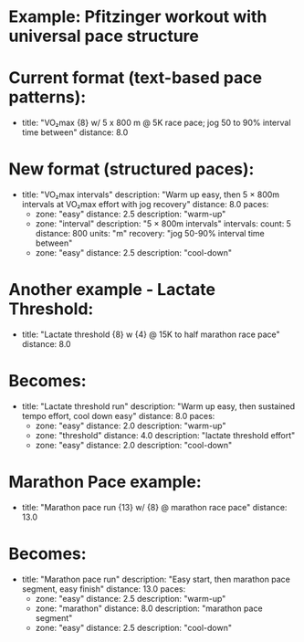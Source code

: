 # Example: Pfitzinger workout with universal pace structure

# Current format (text-based pace patterns):
- title: "VO₂max {8} w/ 5 x 800 m @ 5K race pace; jog 50 to 90% interval time between"
  distance: 8.0

# New format (structured paces):
- title: "VO₂max intervals"
  description: "Warm up easy, then 5 × 800m intervals at VO₂max effort with jog recovery"
  distance: 8.0
  paces:
    - zone: "easy"
      distance: 2.5
      description: "warm-up"
    - zone: "interval"
      description: "5 × 800m intervals"
      intervals:
        count: 5
        distance: 800
        units: "m"
        recovery: "jog 50-90% interval time between"
    - zone: "easy" 
      distance: 2.5
      description: "cool-down"

# Another example - Lactate Threshold:
- title: "Lactate threshold {8} w {4} @ 15K to half marathon race pace"
  distance: 8.0

# Becomes:
- title: "Lactate threshold run"
  description: "Warm up easy, then sustained tempo effort, cool down easy"
  distance: 8.0
  paces:
    - zone: "easy"
      distance: 2.0
      description: "warm-up"
    - zone: "threshold"
      distance: 4.0
      description: "lactate threshold effort"
    - zone: "easy"
      distance: 2.0
      description: "cool-down"

# Marathon Pace example:
- title: "Marathon pace run {13} w/ {8} @ marathon race pace"
  distance: 13.0

# Becomes:
- title: "Marathon pace run"
  description: "Easy start, then marathon pace segment, easy finish"
  distance: 13.0
  paces:
    - zone: "easy"
      distance: 2.5
      description: "warm-up"
    - zone: "marathon"
      distance: 8.0
      description: "marathon pace segment"
    - zone: "easy"
      distance: 2.5
      description: "cool-down"
